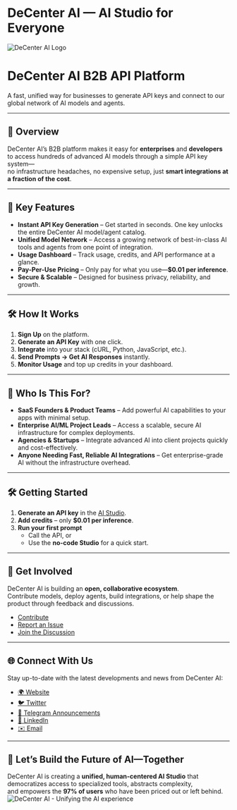 # DeCenter AI — AI Studio for Everyone

![DeCenter AI Logo](https://github.com/DeCenter-AI/.github/assets/131058062/7fceb64d-f875-4d08-b13e-aff561aab234)

# DeCenter AI B2B API Platform

A fast, unified way for businesses to generate API keys and connect to our global network of AI models and agents.

---

## 🚀 Overview
DeCenter AI’s B2B platform makes it easy for **enterprises** and **developers** to access hundreds of advanced AI models through a simple API key system—  
no infrastructure headaches, no expensive setup, just **smart integrations at a fraction of the cost**.

---

## 🔑 Key Features
- **Instant API Key Generation** – Get started in seconds. One key unlocks the entire DeCenter AI model/agent catalog.  
- **Unified Model Network** – Access a growing network of best-in-class AI tools and agents from one point of integration.  
- **Usage Dashboard** – Track usage, credits, and API performance at a glance.  
- **Pay-Per-Use Pricing** – Only pay for what you use—**$0.01 per inference**.  
- **Secure & Scalable** – Designed for business privacy, reliability, and growth.

---

## 🛠️ How It Works
1. **Sign Up** on the platform.  
2. **Generate an API Key** with one click.  
3. **Integrate** into your stack (cURL, Python, JavaScript, etc.).  
4. **Send Prompts → Get AI Responses** instantly.  
5. **Monitor Usage** and top up credits in your dashboard.

---
## 👥 Who Is This For?
- **SaaS Founders & Product Teams** – Add powerful AI capabilities to your apps with minimal setup.  
- **Enterprise AI/ML Project Leads** – Access a scalable, secure AI infrastructure for complex deployments.  
- **Agencies & Startups** – Integrate advanced AI into client projects quickly and cost-effectively.  
- **Anyone Needing Fast, Reliable AI Integrations** – Get enterprise-grade AI without the infrastructure overhead.

---
## 🛠️ Getting Started
1. **Generate an API key** in the [AI Studio](#).  
2. **Add credits** – only **$0.01 per inference**.  
3. **Run your first prompt**  
   - Call the API, or  
   - Use the **no-code Studio** for a quick start.

---
## 🤝 Get Involved
DeCenter AI is building an **open, collaborative ecosystem**.  
Contribute models, deploy agents, build integrations, or help shape the product through feedback and discussions.

- [Contribute](https://github.com/DeCenter-AI/decenter-ai.streamlit.app/blob/main/README.md#contributors)  
- [Report an Issue](https://github.com/DeCenter-AI/decenter-ai.streamlit.app/issues/new?assignees=&labels=bug&projects=&template=00-bug.md&title=bug%3A++)  
- [Join the Discussion](https://t.me/decenteraicomchat)

---

## 🌐 Connect With Us

Stay up-to-date with the latest developments and news from DeCenter AI:

- [🌍 Website](https://decenterai.com)  
- [🐦 Twitter](https://twitter.com/decenteraicom)  
- [📢 Telegram Announcements](https://t.me/decenteraicom)  
- [💼 LinkedIn](https://www.linkedin.com/company/decenter-ai)  
- [✉️ Email](mailto:admin@decenterai.com)

---

## 🚀 Let’s Build the Future of AI—Together

DeCenter AI is creating a **unified, human-centered AI Studio** that democratizes access to specialized tools, abstracts complexity,  
and empowers the **97% of users** who have been priced out or left behind.
![DeCenter AI - Unifying the AI experience](https://github.com/DeCenter-AI/.github/assets/131058062/c39ed1ce-14d8-4f94-8059-6d5f3a633962)
